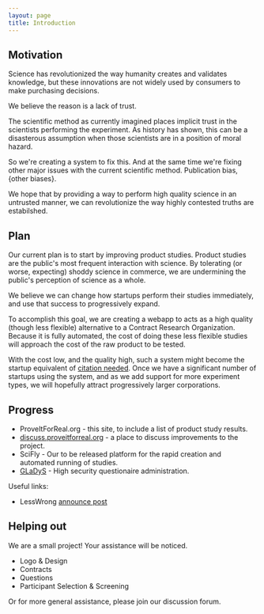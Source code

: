 ```yaml
---
layout: page
title: Introduction
---
```


## Motivation

Science has revolutionized the way humanity creates and validates
knowledge, but these innovations are not widely used by consumers to
make purchasing decisions.

We believe the reason is a lack of trust.

The scientific method as currently imagined places implicit trust in
the scientists performing the experiment. As history has shown, this
can be a disasterous assumption when those scientists are in a
position of moral hazard.

So we're creating a system to fix this. And at the same time we're
fixing other major issues with the current scientific
method. Publication bias, {other biases}.

We hope that by providing a way to perform high quality science in an
untrusted manner, we can revolutionize the way highly contested truths
are estabilshed.

## Plan

Our current plan is to start by improving product studies. Product
studies are the public's most frequent interaction with science. By
tolerating (or worse, expecting) shoddy science in commerce, we are
undermining the public's perception of science as a whole.

We believe we can change how startups perform their studies
immediately, and use that success to progressively expand.

To accomplish this goal, we are creating a webapp to acts as a high
quality (though less flexible) alternative to a Contract Research
Organization. Because it is fully automated, the cost of doing these
less flexible studies will approach the cost of the raw product to be
tested.

With the cost low, and the quality high, such a system might become
the startup equivalent of [citation
needed](http://xkcd.com/285/). Once we have a significant number of
startups using the system, and as we add support for more experiment
types, we will hopefully attract progressively larger corporations.


## Progress

* ProveItForReal.org - this site, to include a list of product study results.
* [discuss.proveitforreal.org](http://discuss.proveitforreal.org) - a place to discuss improvements to the project.
* SciFly - Our to be released platform for the rapid creation and
  automated running of studies.
* [GLaDyS](https://github.com/ProveItForReal/GLaDyS) - High security questionaire administration.

Useful links:
* LessWrong [announce post](http://lesswrong.com/r/discussion/lw/l4q/fixing_moral_hazards_in_business_science/)

## Helping out

We are a small project! Your assistance will be noticed.

* Logo & Design
* Contracts
* Questions
* Participant Selection & Screening

Or for more general assistance, please join our discussion forum.